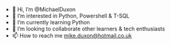 - 👋 Hi, I’m @MichaelDuxon
- 👀 I’m interested in Python, Powershell & T-SQL
- 🌱 I’m currently learning Python
- 💞️ I’m looking to collaborate other learners & tech enthusiasts
- 📫 How to reach me mike.duxon@hotmail.co.uk

<!---
MichaelDuxon/MichaelDuxon is a ✨ special ✨ repository because its `README.md` (this file) appears on your GitHub profile.
You can click the Preview link to take a look at your changes.
--->
